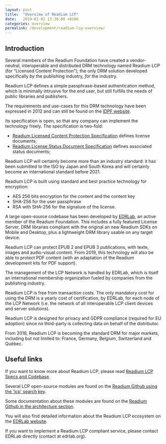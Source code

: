 ```yaml
---
layout: post
title:  "Overview of Readium LCP"
date:   2019-01-02 13:30:00 +0100
categories: overview
permalink: /development/readium-lcp-overview/
---
```


## Introduction

Several members of the Readium Foundation have created a vendor-neutral, interoperable and distributed DRM technology named Readium LCP (for “Licensed Content Protection”); the only DRM solution developed specifically *by* the publishing industry, *for* the industry. 

Readium LCP defines a simple passphrase-based authentication method, which is minimally intrusive for the end user,
but still fulfills the needs of public libraries and publishers. 

The requirements and use-cases for this DRM technology have been expressed in 2012 and can still be found on the [IDPF website](http://idpf.org/epub-content-protection).

Its specification is open, so that any company can implement the technology freely. The specification is two-fold:

* [Readium Licensed Content Protection Specification](/technical/readium-lcp-specification/) defines license documents;
* [Readium License Status Document Specification](/technical/readium-lsd-specification/) defines associated status documents;

Readium LCP will certainly become more than an industry standard: it has been submitted to the ISO by Japan and South Korea and will certainly become an international standard before 2021.

Readium LCP is built using standard and best practice technology for encryption:

* AES 256 bits encryption for the content and the content key
* SHA-256 for the user passphrase
* RSA with SHA-256 for the signature of the license.

A large open-source codebase has been developed by [EDRLab](https://www.edrlab.org), an active member of the Readium Foundation. This includes a fully featured License Server, DRM libraries compliant with the original an new Readium SDKs on Mobile and Desktop, plus a lightweight DRM library usable on any target device. 

Readium LCP can protect EPUB 2 and EPUB 3 publications, with texte, images and audio-visual content. From 2019, this technology will also be able to protect PDF content (with an adaptation of the Readium development kits for PDF support).

The management of the LCP Network is handled by EDRLab, which is itself an international membership organization fueled by companies from the publishing industry.  

Readium LCP is free from transaction costs. The only mandatory cost for using the DRM is a yearly cost of certification, by EDRLab, for each node of the LCP Network (i.e. the network of all interoperable LCP client devices and server solutions). 

Readium LCP is designed for privacy and GDPR compliance (required for EU adoption) since no third-party is collecting data on behalf of the distributor.

From 2018, Readium LCP is becoming the standard DRM for major markets, including but not limited to: France, Germany, Belgium, Switzerland and Québec.

## Useful links

If you want to know more about Readium LCP, please read [Readium LCP Specs and Codebase](/technical/readium-lcp-specs-codebase/).

Several LCP open-source modules are found on the [Readium Github using the 'lcp' search key](https://github.com/readium?utf8=%E2%9C%93&q=lcp).

Some documentation about these modules are found on the [Readium Github in the architecture section](https://github.com/readium/architecture/tree/master/other/lcp).

You will also find detailed information about the Readium LCP ecosystem on the [EDRLab website](https://edrlab.org/readium/readium-lcp/).

If you want to implement a Readium LCP compliant service, please contact EDRLab directly (contact at edrlab.org).

